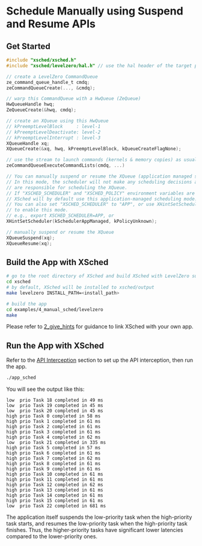 # Schedule Manually using Suspend and Resume APIs

## Get Started

```c
#include "xsched/xsched.h"
#include "xsched/levelzero/hal.h" // use the hal header of the target platform

// create a LevelZero CommandQueue
ze_command_queue_handle_t cmdq;
zeCommandQueueCreate(..., &cmdq);

// warp this CommandQueue with a HwQueue (ZeQueue)
HwQueueHandle hwq;
ZeQueueCreate(&hwq, cmdq);

// create an XQueue using this HwQueue
// kPreemptLevelBlock     : level-1
// kPreemptLevelDeactivate: level-2
// kPreemptLevelInterrupt : level-3
XQueueHandle xq;
XQueueCreate(&xq, hwq, kPreemptLevelBlock, kQueueCreateFlagNone);

// use the stream to launch commands (kernels & memory copies) as usual
zeCommandQueueExecuteCommandLists(cmdq, ...)

// You can manually suspend or resume the XQueue (application managed scheduling mode).
// In this mode, the scheduler will not make any scheduling decisions and apps
// are responsible for scheduling the XQueue.
// If "XSCHED_SCHEDULER" and "XSCHED_POLICY" environment variables are not set,
// XSched will by default use this application-managed scheduling mode.
// You can also set "XSCHED_SCHEDULER" to "APP", or use XHintSetScheduler()
// to enable this mode.
// e.g., export XSCHED_SCHEDULER=APP, or
XHintSetScheduler(kSchedulerAppManaged, kPolicyUnknown);

// manually suspend or resume the XQueue
XQueueSuspend(xq);
XQueueResume(xq);
```

## Build the App with XSched

```bash
# go to the root directory of XSched and build XSched with LevelZero support
cd xsched
# by default, XSched will be installed to xsched/output
make levelzero INSTALL_PATH=<install_path>

# build the app
cd examples/4_manual_sched/levelzero
make
```

Please refer to [2_give_hints](../2_give_hints/README.md#link-xsched-with-your-own-app) for guidance to link XSched with your own app.

## Run the App with XSched

Refer to the [API Interception](../../README.md) section to set up the API interception, then run the app.

```bash
./app_sched
```

You will see the output like this:

```psl
low  prio Task 18 completed in 49 ms
low  prio Task 19 completed in 45 ms
low  prio Task 20 completed in 45 ms
high prio Task 0 completed in 58 ms
high prio Task 1 completed in 61 ms
high prio Task 2 completed in 61 ms
high prio Task 3 completed in 61 ms
high prio Task 4 completed in 62 ms
low  prio Task 21 completed in 335 ms
high prio Task 5 completed in 57 ms
high prio Task 6 completed in 61 ms
high prio Task 7 completed in 62 ms
high prio Task 8 completed in 61 ms
high prio Task 9 completed in 61 ms
high prio Task 10 completed in 61 ms
high prio Task 11 completed in 61 ms
high prio Task 12 completed in 62 ms
high prio Task 13 completed in 61 ms
high prio Task 14 completed in 61 ms
high prio Task 15 completed in 61 ms
low  prio Task 22 completed in 681 ms
```

The application itself suspends the low-priority task when the high-priority task starts,
and resumes the low-priority task when the high-priority task finishes.
Thus, the higher-priority tasks have significant lower latencies compared to the lower-priority ones.
